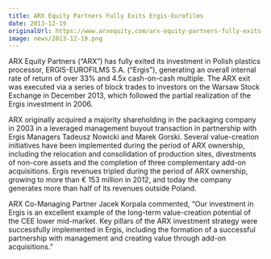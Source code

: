 ```yaml
---
title: ARX Equity Partners Fully Exits Ergis-Eurofilms
date: 2013-12-19
originalUrl: https://www.arxequity.com/arx-equity-partners-fully-exits-ergis-eurofilms/
image: news/2013-12-19.png
---
```


ARX Equity Partners (“ARX”) has fully exited its investment in Polish plastics processor, ERGIS-EUROFILMS S.A. (“Ergis”), generating an overall internal rate of return of over 33% and 4.5x cash-on-cash multiple. The ARX exit was executed via a series of block trades to investors on the Warsaw Stock Exchange in December 2013, which followed the partial realization of the Ergis investment in 2006.

ARX originally acquired a majority shareholding in the packaging company in 2003 in a leveraged management buyout transaction in partnership with Ergis Managers Tadeusz Nowicki and Marek Gorski. Several value-creation initiatives have been implemented during the period of ARX ownership, including the relocation and consolidation of production sites, divestments of non-core assets and the completion of three complementary add-on acquisitions. Ergis revenues tripled during the period of ARX ownership, growing to more than € 153 million in 2012, and today the company generates more than half of its revenues outside Poland.

ARX Co-Managing Partner Jacek Korpala commented, “Our investment in Ergis is an excellent example of the long-term value-creation potential of the CEE lower mid-market. Key pillars of the ARX investment strategy were successfully implemented in Ergis, including the formation of a successful partnership with management and creating value through add-on acquisitions.”
